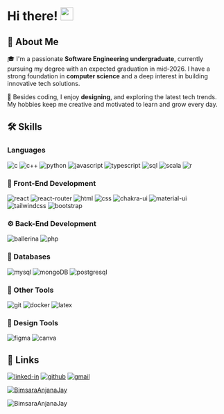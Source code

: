# Hi there! <img src="https://media.giphy.com/media/hvRJCLFzcasrR4ia7z/giphy.gif" width="29px" height="30px" />

## 🚀 About Me

🎓 I'm a passionate **Software Engineering undergraduate**, currently pursuing my degree with an expected graduation in mid-2026. I have a strong foundation in **computer science** and a deep interest in building innovative tech solutions.

🎨 Besides coding, I enjoy **designing**, and exploring the latest tech trends. My hobbies keep me creative and motivated to learn and grow every day.

## 🛠️ Skills

### Languages 

![c](https://img.shields.io/badge/C-00599C?style=for-the-badge&logo=c&logoColor=white)
![c++](https://img.shields.io/badge/C++-00599C?style=for-the-badge&logo=cplusplus&logoColor=white)
![python](https://img.shields.io/badge/Python-3776AB?style=for-the-badge&logo=python&logoColor=white)
![javascript](https://img.shields.io/badge/JavaScript-323330?style=for-the-badge&logo=javascript&logoColor=F7DF1E)
![typescript](https://img.shields.io/badge/TypeScript-3178C6?style=for-the-badge&logo=typescript&logoColor=white)
![sql](https://img.shields.io/badge/SQL-4479A1?style=for-the-badge&logo=MySQL&logoColor=white)
![scala](https://img.shields.io/badge/Scala-DC322F?style=for-the-badge&logo=scala&logoColor=white)
![r](https://img.shields.io/badge/R-276DC3?style=for-the-badge&logo=r&logoColor=white)

### 🤩 Front-End Development

![react](https://img.shields.io/badge/React-20232A?style=for-the-badge&logo=react&logoColor=61DAFB)
![react-router](https://img.shields.io/badge/React_Router-CA4245?style=for-the-badge&logo=react-router&logoColor=white)
![html](https://img.shields.io/badge/HTML5-E34F26?style=for-the-badge&logo=html5&logoColor=white)
![css](https://img.shields.io/badge/CSS3-1572B6?style=for-the-badge&logo=css3&logoColor=white)
![chakra-ui](https://img.shields.io/badge/Chakra_UI-319795?style=for-the-badge&logo=chakraui&logoColor=white)
![material-ui](https://img.shields.io/badge/Material_UI-0081CB?style=for-the-badge&logo=mui&logoColor=white)
![tailwindcss](https://img.shields.io/badge/Tailwind_CSS-06B6D4?style=for-the-badge&logo=tailwindcss&logoColor=white)
![bootstrap](https://img.shields.io/badge/Bootstrap-563D7C?style=for-the-badge&logo=bootstrap&logoColor=white)

### ⚙️ Back-End Development

![ballerina](https://img.shields.io/badge/Ballerina-323330?style=for-the-badge&logo=ballerina&logoColor=white)
![php](https://img.shields.io/badge/PHP-777BB4?style=for-the-badge&logo=php&logoColor=white)

### 💾 Databases

![mysql](https://img.shields.io/badge/MySQL-205375?style=for-the-badge&logo=mysql&logoColor=white)
![mongoDB](https://img.shields.io/badge/mongoDB-47A248?style=for-the-badge&logo=mongodb&logoColor=white)
![postgresql](https://img.shields.io/badge/Postgresql-4169E1?style=for-the-badge&logo=postgresql&logoColor=white)

### 🔧 Other Tools

![git](https://img.shields.io/badge/Git-F05032?style=for-the-badge&logo=git&logoColor=white)
![docker](https://img.shields.io/badge/Docker-2496ED?style=for-the-badge&logo=docker&logoColor=white)
![latex](https://img.shields.io/badge/LaTeX-008080?style=for-the-badge&logo=latex&logoColor=white)

### 🎨 Design Tools

![figma](https://img.shields.io/badge/Figma-000000?style=for-the-badge&logo=figma&logoColor=white)
![canva](https://img.shields.io/badge/Canva-00C4CC?style=for-the-badge&logo=canva&logoColor=white)

## 🔗 Links

<!-- [![portfolio](https://img.shields.io/badge/Portfolio-5340ff?style=for-the-badge&logo=Google-chrome&logoColor=white)](https://your-portfolio-link)
[![resume](https://img.shields.io/badge/Resume-4285F4?style=for-the-badge&logo=read-the-docs&logoColor=white)](https://your-resume-link) -->
[![linked-in](https://img.shields.io/badge/LinkedIn-0077B5?style=for-the-badge&logo=LinkedIn&logoColor=white)](https://www.linkedin.com/in/BimsaraAnjanaJay/)
[![github](https://img.shields.io/badge/GitHub-000000?style=for-the-badge&logo=GitHub&logoColor=white)](https://github.com/BimsaraAnjanaJay)
[![gmail](https://img.shields.io/badge/Gmail-D14836?style=for-the-badge&logo=Gmail&logoColor=white)](mailto:bimsarajayadewa@gmail.com)

<p align="left"> <a href="https://github.com/ryo-ma/github-profile-trophy"><img src="https://github-profile-trophy.vercel.app/?username=BimsaraAnjanaJay&rank=SECRET,A,AA,AAA,S,SS,SSS" alt="BimsaraAnjanaJay" /></a> </p>

<p><img align="center" src="https://github-readme-streak-stats.herokuapp.com/?user=BimsaraAnjanaJay&" alt="BimsaraAnjanaJay" /></p>
